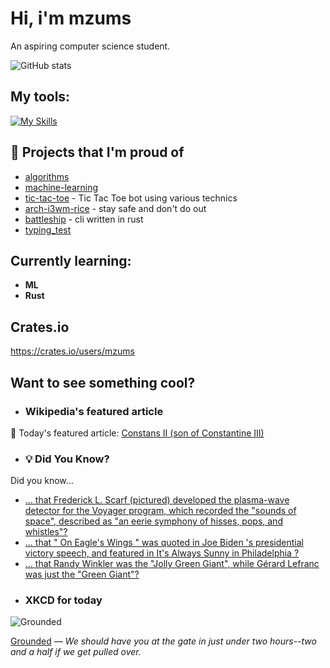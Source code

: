# Hi, i'm mzums
An aspiring computer science student.  

![GitHub stats](https://github-readme-stats.vercel.app/api?username=mzums&show_icons=true&include_all_commits=true&theme=radical)

## My tools:
  
[![My Skills](https://skillicons.dev/icons?i=rust,python,pytorch,cpp,github,linux,arch,flutter&theme=dark)](https://skillicons.dev)

## 📌 Projects that I'm proud of
<!--PINNED:START-->
- [algorithms](https://github.com/mzums/algorithms)
- [machine-learning](https://github.com/mzums/machine-learning)
- [tic-tac-toe](https://github.com/mzums/tic-tac-toe) - Tic Tac Toe bot using various technics
- [arch-i3wm-rice](https://github.com/mzums/arch-i3wm-rice) - stay safe and don't do out
- [battleship](https://github.com/mzums/battleship) - cli written in rust
- [typing_test](https://github.com/mzums/typing_test)
<!--PINNED:END-->

## Currently learning:
- **ML**
- **Rust**

## Crates.io
https://crates.io/users/mzums

## Want to see something cool?

- ### Wikipedia's featured article
    <!--WIKI:START-->
📖 Today's featured article: [Constans II (son of Constantine III)](https://en.wikipedia.org/wiki/Constans_II_(son_of_Constantine_III))
<!--WIKI:END-->

- ### 💡 Did You Know?
    <!--DYK:START-->
Did you know...
- [... that Frederick L. Scarf (pictured) developed the plasma-wave detector for the Voyager program, which recorded the "sounds of space", described as "an eerie symphony of hisses, pops, and whistles"?](https://en.wikipedia.org/wiki/Frederick_L._Scarf)
- [... that " On Eagle's Wings " was quoted in Joe Biden 's presidential victory speech, and featured in It's Always Sunny in Philadelphia ?](https://en.wikipedia.org/wiki/On_Eagle%27s_Wings)
- [... that Randy Winkler was the "Jolly Green Giant", while Gérard Lefranc was just the "Green Giant"?](https://en.wikipedia.org/wiki/Randy_Winkler)
<!--DYK:END-->

- ### XKCD for today
    <!--XKCD:START-->
![Grounded](https://imgs.xkcd.com/comics/grounded.png)

[Grounded](https://xkcd.com/3124) — *We should have you at the gate in just under two hours--two and a half if we get pulled over.*
<!--XKCD:END-->
